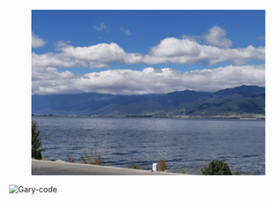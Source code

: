 <p align="center">
  <figure>
    <img alig src="./about.gif" />
  </figure>
</p>

![Gary-code](https://github-readme-stats.vercel.app/api?username=Gary-code&show_icons=true&include_all_commits=true&theme=tokyonight&count_private=true)
